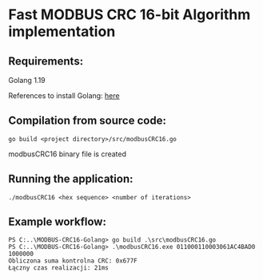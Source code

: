 # Fast MODBUS CRC 16-bit Algorithm implementation
## Requirements:
Golang 1.19

References to install Golang: [here](https://go.dev/dl/)

## Compilation from source code:
```
go build <project directory>/src/modbusCRC16.go
```
modbusCRC16 binary file is created

## Running the application:
```
./modbusCRC16 <hex sequence> <number of iterations>
```

## Example workflow:
```
PS C:..\MODBUS-CRC16-Golang> go build .\src\modbusCRC16.go
PS C:..\MODBUS-CRC16-Golang> .\modbusCRC16.exe 011000110003061AC4BAD0 1000000
Obliczona suma kontrolna CRC: 0x677F
Łączny czas realizacji: 21ms
```

